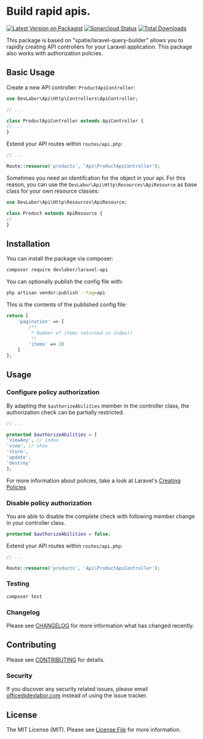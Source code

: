 # Build rapid apis.

[![Latest Version on Packagist](https://img.shields.io/packagist/v/devlabor/laravel-api)](https://packagist.org/packages/devlabor/laravel-api)
[![Sonarcloud Status](https://sonarcloud.io/api/project_badges/measure?project=DevLabor_laravel-api&metric=alert_status)](https://sonarcloud.io/dashboard?id=DevLabor_laravel-api)
[![Total Downloads](https://img.shields.io/packagist/dt/devlabor/laravel-api?style=flat)](https://packagist.org/packages/devlabor/laravel-api)

This package is based on "spatie/laravel-query-builder" allows you to rapidly creating API controllers for your Laravel application. This package also works with authorization policies.

## Basic Usage

Create a new API controller: `ProductApiController`:

```php
use DevLabor\Api\Http\Controllers\ApiController;

// ...

class ProductApiController extends ApiController {
// ...
}
```

Extend your API routes within `routes/api.php`:

```php
// ...

Route::resource('products', 'Api\ProductApiController');
```

Sometimes you need an identifcation for the object in your api. For this reason, you can use the `DevLabor\Api\Http\Resources\ApiResource` as base class for your own resource classes:

```php
use DevLabor\Api\Http\Resources\ApiResource;

class Product extends ApiResource {
//
}
```



## Installation

You can install the package via composer:

```bash
composer require devlabor/laravel-api
```

You can optionally publish the config file with:
```bash
php artisan vendor:publish --tag=api
```

This is the contents of the published config file:
```php
return [
	'pagination' => [
		/**
		 * Number of items returned in index()
		 */
		'items' => 20
	]
];
```

## Usage

### Configure policy authorization

By adapting the `$authorizeAbilities` member in the controller class, the authorization check can be partially restricted. 
```php
// ...

protected $authorizeAbilities = [
'viewAny', // index
'view', // show
'store',
'update',
'destroy'
];
```

For more information about policies, take a look at Laravel's [Creating Policies](https://laravel.com/docs/5.8/authorization#creating-policies)

### Disable policy authorization

You are able to disable the complete check with following member change in your controller class.

```php
protected $authorizeAbilities = false;
```

Extend your API routes within `routes/api.php`:

```php
// ...

Route::resource('products', 'Api\ProductApiController');
```


### Testing

```bash
composer test
```

### Changelog

Please see [CHANGELOG](CHANGELOG.md) for more information what has changed recently.

## Contributing

Please see [CONTRIBUTING](CONTRIBUTING.md) for details.

### Security

If you discover any security related issues, please email office@devlabor.com instead of using the issue tracker.

## License

The MIT License (MIT). Please see [License File](LICENSE.md) for more information.
